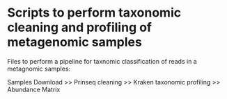 # Scripts to perform taxonomic cleaning and profiling of metagenomic samples

Files to perform a pipeline for taxnomic classification of reads in a metagnomic samples:

Samples Download >> Prinseq cleaning >> Kraken taxonomic profiling >> Abundance Matrix
